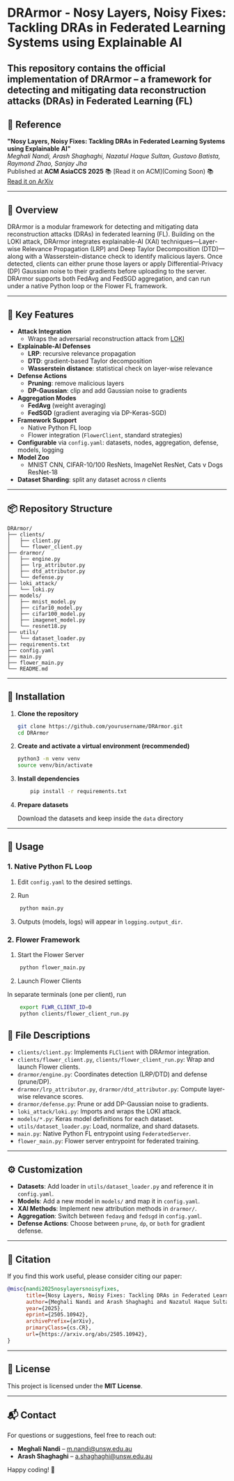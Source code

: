 # DRArmor - Nosy Layers, Noisy Fixes: Tackling DRAs in Federated Learning Systems using Explainable AI

This repository contains the official implementation of **DRArmor** – a framework for detecting and mitigating data reconstruction attacks (DRAs) in Federated Learning (FL)
---

## 📄 Reference

**"Nosy Layers, Noisy Fixes: Tackling DRAs in Federated Learning Systems using Explainable AI"**  
*Meghali Nandi, Arash Shaghaghi, Nazatul Haque Sultan, Gustavo Batista, Raymond Zhao, Sanjay Jha*  
Published at **ACM AsiaCCS 2025**
📚 [Read it on ACM](Coming Soon)
📚 [Read it on ArXiv]([https://arxiv.org/](https://arxiv.org/abs/2505.10942))

---

## 📌 Overview
DRArmor is a modular framework for detecting and mitigating data reconstruction attacks (DRAs) in federated learning (FL). Building on the LOKI attack, DRArmor integrates explainable-AI (XAI) techniques—Layer-wise Relevance Propagation (LRP) and Deep Taylor Decomposition (DTD)—along with a Wasserstein-distance check to identify malicious layers. Once detected, clients can either prune those layers or apply Differential-Privacy (DP) Gaussian noise to their gradients before uploading to the server. DRArmor supports both FedAvg and FedSGD aggregation, and can run under a native Python loop or the Flower FL framework.

---

## 🚀 Key Features

- **Attack Integration**  
  - Wraps the adversarial reconstruction attack from [LOKI](https://github.com/Manishpandey-0/Adversarial-reconstruction-attack-on-FL-using-LOKI)  
- **Explainable-AI Defenses**  
  - **LRP**: recursive relevance propagation  
  - **DTD**: gradient-based Taylor decomposition  
  - **Wasserstein distance**: statistical check on layer-wise relevance  
- **Defense Actions**  
  - **Pruning**: remove malicious layers  
  - **DP-Gaussian**: clip and add Gaussian noise to gradients  
- **Aggregation Modes**  
  - **FedAvg** (weight averaging)  
  - **FedSGD** (gradient averaging via DP-Keras-SGD)  
- **Framework Support**  
  - Native Python FL loop  
  - Flower integration (`FlowerClient`, standard strategies)  
- **Configurable** via `config.yaml`: datasets, nodes, aggregation, defense, models, logging  
- **Model Zoo**  
  - MNIST CNN, CIFAR-10/100 ResNets, ImageNet ResNet, Cats v Dogs ResNet-18  
- **Dataset Sharding**: split any dataset across _n_ clients  

---

## 📦 Repository Structure

```text
DRArmor/
├── clients/                 
│   ├── client.py            
│   └── flower_client.py     
├── drarmor/                 
│   ├── engine.py            
│   ├── lrp_attributor.py    
│   ├── dtd_attributor.py    
│   └── defense.py           
├── loki_attack/             
│   └── loki.py              
├── models/                  
│   ├── mnist_model.py  
│   ├── cifar10_model.py  
│   ├── cifar100_model.py  
│   ├── imagenet_model.py  
│   └── resnet18.py  
├── utils/                   
│   └── dataset_loader.py    
├── requirements.txt         
├── config.yaml              
├── main.py                  
├── flower_main.py           
└── README.md   
```
---

## 🔧 Installation


1. **Clone the repository**  
   ```bash
   git clone https://github.com/yourusername/DRArmor.git
   cd DRArmor
   ```
2. **Create and activate a virtual environment (recommended)**  
   ```bash
   python3 -m venv venv
   source venv/bin/activate
    ```
3. **Install dependencies**
    ```bash
        pip install -r requirements.txt

    ```
4. **Prepare datasets**
    
    Download the datasets and keep inside the `data` directory
    

---

## 🎯 Usage

### 1. **Native Python FL Loop**

1. Edit `config.yaml` to the desired settings.

2. Run 
```bash
    python main.py
```
3. Outputs (models, logs) will appear in `logging.output_dir`.

### 2. **Flower Framework**

1. Start the Flower Server
```bash
    python flower_main.py
```

2. Launch Flower Clients

In separate terminals (one per client), run
```bash
    export FLWR_CLIENT_ID=0
    python clients/flower_client_run.py
```
## 📝 File Descriptions

- `clients/client.py`: Implements `FLClient` with DRArmor integration.
- `clients/flower_client.py`, `clients/flower_client_run.py`: Wrap and launch Flower clients.
- `drarmor/engine.py`: Coordinates detection (LRP/DTD) and defense (prune/DP).
- `drarmor/lrp_attributor.py`, `drarmor/dtd_attributor.py`: Compute layer-wise relevance scores.
- `drarmor/defense.py`: Prune or add DP-Gaussian noise to gradients.
- `loki_attack/loki.py`: Imports and wraps the LOKI attack.
- `models/*.py`: Keras model definitions for each dataset.
- `utils/dataset_loader.py`: Load, normalize, and shard datasets.
- `main.py`: Native Python FL entrypoint using `FederatedServer`.
- `flower_main.py`: Flower server entrypoint for federated training.

---

## ⚙️ Customization

- **Datasets**: Add loader in `utils/dataset_loader.py` and reference it in `config.yaml`.
- **Models**: Add a new model in `models/` and map it in `config.yaml`.
- **XAI Methods**: Implement new attribution methods in `drarmor/`.
- **Aggregation**: Switch between `fedavg` and `fedsgd` in `config.yaml`.
- **Defense Actions**: Choose between `prune`, `dp`, or `both` for gradient defense.

---

## 📜 Citation

If you find this work useful, please consider citing our paper:

```bibtex
@misc{nandi2025nosylayersnoisyfixes,
      title={Nosy Layers, Noisy Fixes: Tackling DRAs in Federated Learning Systems using Explainable AI}, 
      author={Meghali Nandi and Arash Shaghaghi and Nazatul Haque Sultan and Gustavo Batista and Raymond K. Zhao and Sanjay Jha},
      year={2025},
      eprint={2505.10942},
      archivePrefix={arXiv},
      primaryClass={cs.CR},
      url={https://arxiv.org/abs/2505.10942}, 
}
```
---
## 📜 License

This project is licensed under the **MIT License**.

---
## 📬 Contact

For questions or suggestions, feel free to reach out:

- **Meghali Nandi** – [m.nandi@unsw.edu.au](mailto:m.nandi@unsw.edu.au)  
- **Arash Shaghaghi** – [a.shaghaghi@unsw.edu.au](mailto:a.shaghaghi@unsw.edu.au)

Happy coding! 🚀


